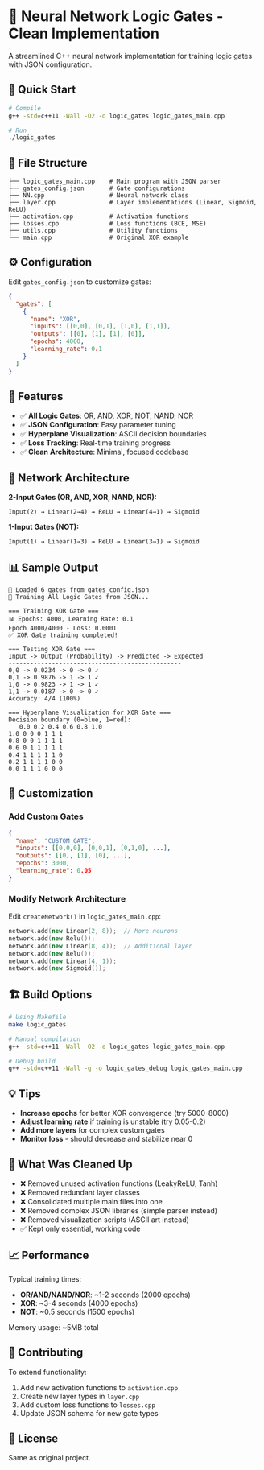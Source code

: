# 🧠 Neural Network Logic Gates - Clean Implementation

A streamlined C++ neural network implementation for training logic gates with JSON configuration.

## 🚀 Quick Start

```bash
# Compile
g++ -std=c++11 -Wall -O2 -o logic_gates logic_gates_main.cpp

# Run
./logic_gates
```

## 📁 File Structure

```
├── logic_gates_main.cpp    # Main program with JSON parser
├── gates_config.json       # Gate configurations
├── NN.cpp                  # Neural network class
├── layer.cpp               # Layer implementations (Linear, Sigmoid, ReLU)
├── activation.cpp          # Activation functions
├── losses.cpp              # Loss functions (BCE, MSE)
├── utils.cpp               # Utility functions
└── main.cpp                # Original XOR example
```

## ⚙️ Configuration

Edit `gates_config.json` to customize gates:

```json
{
  "gates": [
    {
      "name": "XOR",
      "inputs": [[0,0], [0,1], [1,0], [1,1]],
      "outputs": [[0], [1], [1], [0]],
      "epochs": 4000,
      "learning_rate": 0.1
    }
  ]
}
```

## 🎯 Features

- ✅ **All Logic Gates**: OR, AND, XOR, NOT, NAND, NOR
- ✅ **JSON Configuration**: Easy parameter tuning
- ✅ **Hyperplane Visualization**: ASCII decision boundaries
- ✅ **Loss Tracking**: Real-time training progress
- ✅ **Clean Architecture**: Minimal, focused codebase

## 🔧 Network Architecture

**2-Input Gates (OR, AND, XOR, NAND, NOR):**
```
Input(2) → Linear(2→4) → ReLU → Linear(4→1) → Sigmoid
```

**1-Input Gates (NOT):**
```
Input(1) → Linear(1→3) → ReLU → Linear(3→1) → Sigmoid
```

## 📊 Sample Output

```
📁 Loaded 6 gates from gates_config.json
🚀 Training All Logic Gates from JSON...

=== Training XOR Gate ===
📊 Epochs: 4000, Learning Rate: 0.1
Epoch 4000/4000 - Loss: 0.0001
✅ XOR Gate training completed!

=== Testing XOR Gate ===
Input -> Output (Probability) -> Predicted -> Expected
------------------------------------------------
0,0 -> 0.0234 -> 0 -> 0 ✓
0,1 -> 0.9876 -> 1 -> 1 ✓
1,0 -> 0.9823 -> 1 -> 1 ✓
1,1 -> 0.0187 -> 0 -> 0 ✓
Accuracy: 4/4 (100%)

=== Hyperplane Visualization for XOR Gate ===
Decision boundary (0=blue, 1=red):
   0.0 0.2 0.4 0.6 0.8 1.0
1.0 0 0 0 1 1 1
0.8 0 0 1 1 1 1
0.6 0 1 1 1 1 1
0.4 1 1 1 1 1 0
0.2 1 1 1 1 0 0
0.0 1 1 1 0 0 0
```

## 🎨 Customization

### Add Custom Gates
```json
{
  "name": "CUSTOM_GATE",
  "inputs": [[0,0,0], [0,0,1], [0,1,0], ...],
  "outputs": [[0], [1], [0], ...],
  "epochs": 3000,
  "learning_rate": 0.05
}
```

### Modify Network Architecture
Edit `createNetwork()` in `logic_gates_main.cpp`:
```cpp
network.add(new Linear(2, 8));  // More neurons
network.add(new Relu());
network.add(new Linear(8, 4));  // Additional layer
network.add(new Relu());
network.add(new Linear(4, 1));
network.add(new Sigmoid());
```

## 🏗️ Build Options

```bash
# Using Makefile
make logic_gates

# Manual compilation
g++ -std=c++11 -Wall -O2 -o logic_gates logic_gates_main.cpp

# Debug build
g++ -std=c++11 -Wall -g -o logic_gates_debug logic_gates_main.cpp
```

## 💡 Tips

- **Increase epochs** for better XOR convergence (try 5000-8000)
- **Adjust learning rate** if training is unstable (try 0.05-0.2)
- **Add more layers** for complex custom gates
- **Monitor loss** - should decrease and stabilize near 0

## 🧹 What Was Cleaned Up

- ❌ Removed unused activation functions (LeakyReLU, Tanh)
- ❌ Removed redundant layer classes
- ❌ Consolidated multiple main files into one
- ❌ Removed complex JSON libraries (simple parser instead)
- ❌ Removed visualization scripts (ASCII art instead)
- ✅ Kept only essential, working code

## 📈 Performance

Typical training times:
- **OR/AND/NAND/NOR**: ~1-2 seconds (2000 epochs)
- **XOR**: ~3-4 seconds (4000 epochs)
- **NOT**: ~0.5 seconds (1500 epochs)

Memory usage: ~5MB total

## 🤝 Contributing

To extend functionality:
1. Add new activation functions to `activation.cpp`
2. Create new layer types in `layer.cpp`
3. Add custom loss functions to `losses.cpp`
4. Update JSON schema for new gate types

## 📄 License

Same as original project.